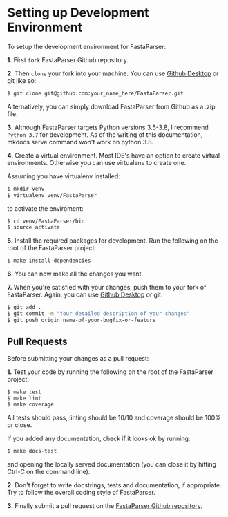 # Setting up Development Environment
To setup the development environment for FastaParser:

**1.** First `fork` FastaParser Github repository.

**2.** Then `clone` your fork into your machine. You can use [Github Desktop](https://desktop.github.com/) or git like so:
```sh
$ git clone git@github.com:your_name_here/FastaParser.git
```
Alternatively, you can simply download FastaParser from Github as a .zip file.

**3.** Although FastaParser targets Python versions 3.5-3.8, I recommend `Python 3.7` for development. As of the writing
of this documentation, mkdocs serve command won't work on python 3.8.

**4.** Create a virtual environment. Most IDE's have an option to create virtual environments.
Otherwise you can use virtualenv to create one.

Assuming you have virtualenv installed:
```sh
$ mkdir venv
$ virtualenv venv/FastaParser
```

to activate the enviroment:
```sh
$ cd venv/FastaParser/bin
$ source activate
```

**5.** Install the required packages for development. Run the following on the root of the FastaParser project:
```sh
$ make install-dependencies
```

**6.** You can now make all the changes you want.

**7.** When you're satisfied with your changes, push them to your fork of FastaParser. Again, you can use
[Github Desktop](https://desktop.github.com/) or git:
```sh
$ git add .
$ git commit -m "Your detailed description of your changes"
$ git push origin name-of-your-bugfix-or-feature
```

## Pull Requests
Before submitting your changes as a pull request:

**1.** Test your code by running the following on the root of the FastaParser project:
```sh
$ make test
$ make lint
$ make coverage
```
All tests should pass, linting should be 10/10 and coverage should be 100% or close.

If you added any documentation, check if it looks ok by running:
```sh
$ make docs-test
```
and opening the locally served documentation (you can close it by hitting Ctrl-C on the command line).

**2.** Don't forget to write docstrings, tests and documentation, if appropriate.
Try to follow the overall coding style of FastaParser.

**3.** Finally submit a pull request on the [FastaParser Github repository](https://github.com/Kronopt/FastaParser/pulls).
